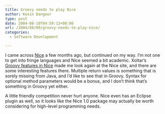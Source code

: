 ```yaml
---
title: Groovy needs to play Nice
author: Kevin Dangoor
type: post
date: 2004-08-10T04:59:13+00:00
url: /2004/08/09/groovy-needs-to-play-nice/
categories:
  - Software Development

---
```

I came across [Nice][1] a few months ago, but continued on my way. I&#8217;m not one to get into fringe languages and Nice seemed a bit academic. Xoltar&#8217;s [Groovy features in Nice][2] made me look again at the Nice site, and there are some interesting features there. Multiple return values is something that is sorely missing from Java, and I&#8217;d like to see that in Groovy. Syntax for optional method parameters would be a bonus, and I don&#8217;t think that&#8217;s something in Groovy yet either.

A little friendly competition never hurt anyone. Nice even has an Eclipse plugin as well, so it looks like the Nice 1.0 package may actually be worth considering for high-level programming needs.

 [1]: http://nice.sourceforge.net/
 [2]: http://www.xoltar.org/2004/aug/07/nice-groovy.html "Groovy features in Nice"